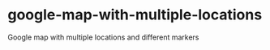 google-map-with-multiple-locations
==================================

Google map with multiple locations and different markers
